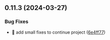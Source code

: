 ## 0.11.3 (2024-03-27)


### Bug Fixes

* :bug: add small fixes to continue project ([6e4ff77](https://github.com/ConsDotPy/yalemi-api/commit/6e4ff77923650baedd88879f33c12c7a613abcf8))



